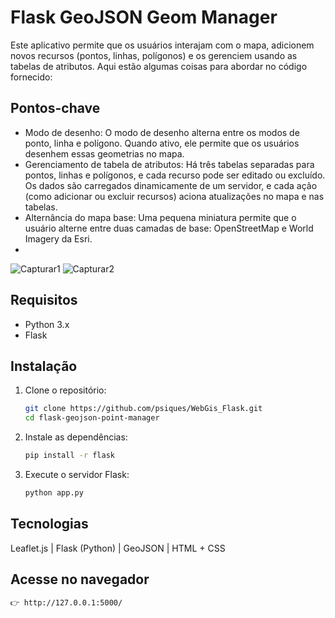 # Flask GeoJSON Geom Manager

Este aplicativo permite que os usuários interajam com o mapa, adicionem novos recursos (pontos, linhas, polígonos) e os gerenciem usando as tabelas de atributos. Aqui estão algumas coisas para abordar no código fornecido:
## Pontos-chave
- Modo de desenho: O modo de desenho alterna entre os modos de ponto, linha e polígono. Quando ativo, ele permite que os usuários desenhem essas geometrias no mapa. 
- Gerenciamento de tabela de atributos: Há três tabelas separadas para pontos, linhas e polígonos, e cada recurso pode ser editado ou excluído. Os dados são carregados dinamicamente de um servidor, e cada ação (como adicionar ou excluir recursos) aciona atualizações no mapa e nas tabelas. 
- Alternância do mapa base: Uma pequena miniatura permite que o usuário alterne entre duas camadas de base: OpenStreetMap e World Imagery da Esri.
- 
![Capturar1](https://github.com/user-attachments/assets/8d6017be-74dd-4e37-9780-34edfe2c119d)
![Capturar2](https://github.com/user-attachments/assets/23282ad8-12fc-4e6a-99f0-6c9b3642ade0)

## Requisitos

- Python 3.x
- Flask

## Instalação

1. Clone o repositório:
   ```bash
   git clone https://github.com/psiques/WebGis_Flask.git
   cd flask-geojson-point-manager
   
2. Instale as dependências:
   ```bash
   pip install -r flask

4. Execute o servidor Flask:
   ```bash
   python app.py

## Tecnologias
Leaflet.js | Flask (Python) | GeoJSON | HTML + CSS

## Acesse no navegador
   ```bash
👉 http://127.0.0.1:5000/



